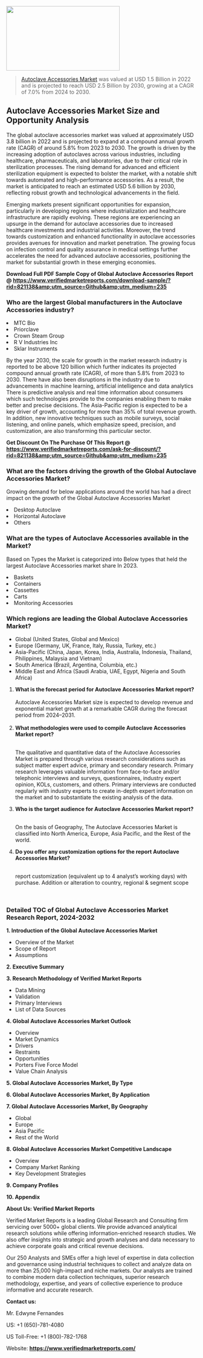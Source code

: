 <img src="https://ffe5etoiles.com/wp-content/uploads/2024/12/MST1-300x171.png" alt="" width="300" height="171" class="alignnone size-medium wp-image-20088" /><blockquote><p><p><a href="https://www.verifiedmarketreports.com/download-sample/?rid=821138&utm_source=Github&utm_medium=235" target="_blank">Autoclave Accessories Market</a> was valued at USD 1.5 Billion in 2022 and is projected to reach USD 2.5 Billion by 2030, growing at a CAGR of 7.0% from 2024 to 2030.</p></blockquote><p><h2>Autoclave Accessories Market Size and Opportunity Analysis</h2><p>The global autoclave accessories market was valued at approximately USD 3.8 billion in 2022 and is projected to expand at a compound annual growth rate (CAGR) of around 5.8% from 2023 to 2030. The growth is driven by the increasing adoption of autoclaves across various industries, including healthcare, pharmaceuticals, and laboratories, due to their critical role in sterilization processes. The rising demand for advanced and efficient sterilization equipment is expected to bolster the market, with a notable shift towards automated and high-performance accessories. As a result, the market is anticipated to reach an estimated USD 5.6 billion by 2030, reflecting robust growth and technological advancements in the field.</p><p>Emerging markets present significant opportunities for expansion, particularly in developing regions where industrialization and healthcare infrastructure are rapidly evolving. These regions are experiencing an upsurge in the demand for autoclave accessories due to increased healthcare investments and industrial activities. Moreover, the trend towards customization and enhanced functionality in autoclave accessories provides avenues for innovation and market penetration. The growing focus on infection control and quality assurance in medical settings further accelerates the need for advanced autoclave accessories, positioning the market for substantial growth in these emerging economies.</p></p><p class=""><strong>Download Full PDF Sample Copy of Global Autoclave Accessories Report @ <a href="https://www.verifiedmarketreports.com/download-sample/?rid=821138&amp;utm_source=Github&amp;utm_medium=235" target="_blank">https://www.verifiedmarketreports.com/download-sample/?rid=821138&amp;utm_source=Github&amp;utm_medium=235</a></strong></p><h3 id="" class="">Who are the largest Global manufacturers in the Autoclave Accessories industry?</h3><p><li>MTC Bio</li><li> Priorclave</li><li> Crown Steam Group</li><li> R V Industries Inc</li><li> Sklar Instruments</li></p><div class=""><div class="" dir="" data-message-author-role="" data-message-id="" data-message-model-slug=""><div class=""><div class=""><div class=""><div class="" dir="" data-message-author-role="" data-message-id="" data-message-model-slug=""><div class=""><div class=""><p>By the year 2030, the scale for growth in the market research industry is reported to be above 120 billion which further indicates its projected compound annual growth rate (CAGR), of more than 5.8% from 2023 to 2030. There have also been disruptions in the industry due to advancements in machine learning, artificial intelligence and data analytics There is predictive analysis and real time information about consumers which such technologies provide to the companies enabling them to make better and precise decisions. The Asia-Pacific region is expected to be a key driver of growth, accounting for more than 35% of total revenue growth. In addition, new innovative techniques such as mobile surveys, social listening, and online panels, which emphasize speed, precision, and customization, are also transforming this particular sector.</p><p><strong>Get Discount On The Purchase Of This Report @&nbsp; <a href="https://www.verifiedmarketreports.com/ask-for-discount/?rid=821138&amp;utm_source=Github&amp;utm_medium=235" target="_blank">https://www.verifiedmarketreports.com/ask-for-discount/?rid=821138&amp;utm_source=Github&amp;utm_medium=235</a></strong></p></div></div></div></div></div></div></div></div><h3 id="" class="">What are the factors driving the growth of the Global Autoclave Accessories Market?</h3><p id="" class="">Growing demand for below applications around the world has had a direct impact on the growth of the Global Autoclave Accessories Market</p><p id="" class=""><li>Desktop Autoclave</li><li> Horizontal Autoclave</li><li> Others</li></p><h3 id="" class="">What are the types of Autoclave Accessories available in the Market?</h3><p id="" class="">Based on Types the Market is categorized into Below types that held the largest Autoclave Accessories market share In 2023.</p><p id="" class=""><li>Baskets</li><li> Containers</li><li> Cassettes</li><li> Carts</li><li> Monitoring Accessories</li></p><h3 id="" class="">Which regions are leading the Global Autoclave Accessories Market?</h3><ul><li>Global (United States, Global and Mexico)</li><li>Europe (Germany, UK, France, Italy, Russia, Turkey, etc.)</li><li>Asia-Pacific (China, Japan, Korea, India, Australia, Indonesia, Thailand, Philippines, Malaysia and Vietnam)</li><li>South America (Brazil, Argentina, Columbia, etc.)</li><li>Middle East and Africa (Saudi Arabia, UAE, Egypt, Nigeria and South Africa)</li></ul><p><ol><li><strong>What is the forecast period for Autoclave Accessories Market report?<br /></strong><br /><span data-sheets-root="1" data-sheets-value="{&quot;1&quot;:2,&quot;2&quot;:&quot;XXXX size is expected to develop revenue and exponential market growth at a remarkable CAGR during the forecast period from 2024&ndash;2030.&quot;}" data-sheets-userformat="{&quot;2&quot;:12674,&quot;4&quot;:{&quot;1&quot;:2,&quot;2&quot;:16776960},&quot;10&quot;:2,&quot;11&quot;:0,&quot;15&quot;:&quot;Arial&quot;,&quot;16&quot;:12}">Autoclave Accessories Market size is expected to develop revenue and exponential market growth at a remarkable CAGR during the forecast period from 2024&ndash;2031.</span><br /><br /></li><li><strong>What methodologies were used to compile Autoclave Accessories Market report?<br /><br /></strong><p>The qualitative and quantitative data of the&nbsp;Autoclave Accessories Market is prepared through various research considerations such as subject matter expert advice, primary and secondary research. Primary research leverages valuable information from face-to-face and/or telephonic interviews and surveys, questionnaires, industry expert opinion, KOLs, customers, and others. Primary interviews are conducted regularly with industry experts to create in-depth expert information on the market and to substantiate the existing analysis of the data.&nbsp;</p></li><li><strong>Who is the target audience for Autoclave Accessories Market report?<br /><br /></strong><p>On the basis of Geography, The&nbsp;Autoclave Accessories Market is classified into North America, Europe, Asia Pacific, and the Rest of the world.</p></li><li><strong>Do you offer any customization options for the report Autoclave Accessories Market?<br /><br /></strong><p>report customization (equivalent up to 4 analyst&rsquo;s working days) with purchase. Addition or alteration to country, regional &amp; segment scope</p><p>&nbsp;</p></li></ol></p><h3 id="" class="">Detailed TOC of Global Autoclave Accessories Market Research Report, 2024-2032</h3><p id="" class=""><strong>1. Introduction of the Global Autoclave Accessories Market</strong></p><ul><li>Overview of the Market</li><li>Scope of Report</li><li>Assumptions</li></ul><p id="" class=""><strong>2. Executive Summary</strong></p><p id="" class=""><strong>3. Research Methodology of&nbsp;Verified Market Reports</strong></p><ul><li>Data Mining</li><li>Validation</li><li>Primary Interviews</li><li>List of Data Sources</li></ul><p id="" class=""><strong>4. Global Autoclave Accessories Market Outlook</strong></p><ul><li>Overview</li><li>Market Dynamics</li><li>Drivers</li><li>Restraints</li><li>Opportunities</li><li>Porters Five Force Model</li><li>Value Chain Analysis</li></ul><p id="" class=""><strong>5. Global Autoclave Accessories Market, By&nbsp;Type</strong></p><p id="" class=""><strong>6. Global Autoclave Accessories Market, By Application</strong></p><p id="" class=""><strong>7. Global Autoclave Accessories Market, By Geography</strong></p><ul><li>Global</li><li>Europe</li><li>Asia Pacific</li><li>Rest of the World</li></ul><p id="" class=""><strong>8. Global Autoclave Accessories Market Competitive Landscape</strong></p><ul><li>Overview</li><li>Company Market Ranking</li><li>Key Development Strategies</li></ul><p id="" class=""><strong>9. Company Profiles</strong></p><p id="" class=""><strong>10. Appendix</strong></p><p id="" class=""><strong>About Us: Verified Market Reports</strong></p><p id="" class="">Verified Market Reports is a leading Global Research and Consulting firm servicing over 5000+ global clients. We provide advanced analytical research solutions while offering information-enriched research studies. We also offer insights into strategic and growth analyses and data necessary to achieve corporate goals and critical revenue decisions.</p><p id="" class="">Our 250 Analysts and SMEs offer a high level of expertise in data collection and governance using industrial techniques to collect and analyze data on more than 25,000 high-impact and niche markets. Our analysts are trained to combine modern data collection techniques, superior research methodology, expertise, and years of collective experience to produce informative and accurate research.</p><p id="" class=""><strong>Contact us:</strong></p><p id="" class="">Mr. Edwyne Fernandes</p><p id="" class="">US: +1 (650)-781-4080</p><p id="" class="">US Toll-Free: +1 (800)-782-1768</p><p id="" class="">Website: <a target="" data-test-app-aware-link=""><strong>https://www.verifiedmarketreports.com/</strong></a></p>
